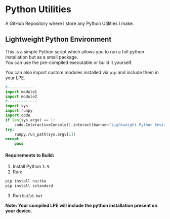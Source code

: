 # Python Utilities
A GitHub Repository where I store any Python Utilities I make.

## Lightweight Python Environment
This is a simple Python script which allows you to run a full python installation but as a small package.      
You can use the pre-compiled executable or build it yourself.    

You can also import custom modules installed via `pip` and include them in your LPE.
```py
#------------
import module1
import module2
#-------------
import sys
import runpy
import code
if len(sys.argv) == 1: 
    code.InteractiveConsole().interact(banner="Lightweight Python Environment\n", exitmsg="")
try:
    runpy.run_path(sys.argv[1])
except:
    pass    
```    

#### Requirements to Build:
1. Install Python `3.9`.
2. Run:
```ps
pip install nuitka
pip install zstandard
```
3. Run `build.bat`

**Note: Your compiled LPE will include the python installation present on your device.**

